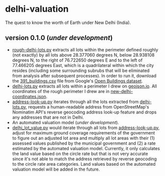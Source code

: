 # delhi-valuation
The quest to know the worth of Earth under New Delhi (India).
## version 0.1.0 (*under development*)
- [rough-delhi-lots.py](https://github.com/vinamrsachdeva/delhi-valuation/blob/main/rough-delhi-lots.py) extracts all lots within the perimeter defined roughly (not exactly) by all lots above 28.377060 degrees N, below 28.938108 degrees N, to the right of 76.722650 degrees E and to the left of 77.466205 degrees East, which is a quadrilateral within which the city resides (including some surrounding subrubs that will be eliminated from analysis after subsequent processes). In order to run it, download the [391_buildings.csv](https://storage.googleapis.com/open-buildings-data/v3/polygons_s2_level_4_gzip/391_buildings.csv.gz) file from Google's [Open Buildings dataset](https://sites.research.google/open-buildings/#download).
- [delhi-lots.py](https://github.com/vinamrsachdeva/delhi-valuation/blob/main/delhi-lots.py) extracts all lots within a perimeter I drew on [geojson.io](https://geojson.io/). All coordinates of the rough perimeter I drew are in [new-delhi-coordinates.json](https://github.com/vinamrsachdeva/delhi-valuation/blob/main/new-delhi-coordinates.json).
- [address-look-up.py](https://github.com/vinamrsachdeva/delhi-valuation/blob/main/address-look-up.py) iterates through all the lots extracted from [delhi-lots.py](https://github.com/vinamrsachdeva/delhi-valuation/blob/main/delhi-lots.py), requests a human-readable address from OpenStreetMap's Nominatim API's reverse geocoding address look-up feature and drops any addresses that are not in Delhi.
- An automated valuation model (*under development*).
- [delhi_lot_value.py](https://github.com/vinamrsachdeva/delhi-valuation/blob/main/delhi-lot-value.py) would iterate through all lots from [address-look-up.py](https://github.com/vinamrsachdeva/delhi-valuation/blob/main/address-look-up.py), adjust for maximum ground coverage requirements of the government to figure out an adjusted lot area and multiply all lot areas with their (1) assessed values published by the municipal government and (2) a rate estimated by the automated valuation model. Currently, it only calculates the land value based on the circle rate but that is not very accurate since it's not able to match the address retrieved by reverse geocoding to the circle rate area categories. Land values based on the automated valuation model will be added in the future.
